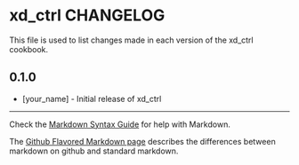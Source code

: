 xd_ctrl CHANGELOG
=================

This file is used to list changes made in each version of the xd_ctrl cookbook.

0.1.0
-----
- [your_name] - Initial release of xd_ctrl

- - -
Check the [Markdown Syntax Guide](http://daringfireball.net/projects/markdown/syntax) for help with Markdown.

The [Github Flavored Markdown page](http://github.github.com/github-flavored-markdown/) describes the differences between markdown on github and standard markdown.

